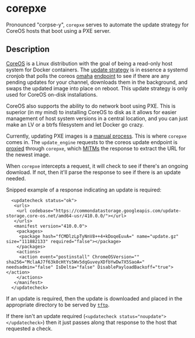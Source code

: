 # corepxe

Pronounced "corpse-y", `corepxe` serves to automate the update strategy for
CoreOS hosts that boot using a PXE server.

## Description

[CoreOS](https://coreos.com) is a Linux distribution with the goal of being a
read-only host system for Docker containers. The [update
strategy](https://coreos.com/docs/cluster-management/setup/update-strategies)
is in essence a systemd cronjob that polls the coreos
[omaha](https://github.com/coreos/go-omaha)
[endpoint](https://public.update.core-os.net/v1/update/) to see if there are
any pending updates for your channel, downloads them in the background, and
swaps the updated image into place on reboot. This update strategy is only used
for CoreOS on-disk installations.

CoreOS also supports the ability to do network boot using PXE. This is superior
(in my mind) to installing CoreOS to disk as it allows for easier management of
host system versions in a central location, and you can just make an LV or a
btrfs filesystem and let Docker go crazy.

Currently, updating PXE images is a [manual
process](https://coreos.com/docs/cluster-management/setup/update-strategies/#updating-pxe/ipxe-machines).
This is where `corepxe` comes in. The `update_engine` requests to the coreos
update endpoint is
[proxied](https://coreos.com/docs/cluster-management/setup/update-strategies/#updating-behind-a-proxy)
through `corepxe`, which
[MITMs](https://en.wikipedia.org/wiki/Man-in-the-middle_attack) the response
to extract the URL for the newest image.

When `corepxe` intercepts a request, it will check to see if there's an ongoing
download. If not, then it'll parse the response to see if there is an update
needed.

Snipped example of a response indicating an update is required:
```
  <updatecheck status="ok">
   <urls>
    <url codebase="https://commondatastorage.googleapis.com/update-storage.core-os.net/amd64-usr/410.0.0/"></url>
   </urls>
   <manifest version="410.0.0">
    <packages>
     <package hash="fCMDlzLpTyNnV8++4+kDoqeEuvA=" name="update.gz" size="111882133" required="false"></package>
    </packages>
    <actions>
     <action event="postinstall" ChromeOSVersion="" sha256="MclaAJ7f63k0cHtYs5Wv5dqGuveyXDfbYwDw7X5SaoA=" needsadmin="false" IsDelta="false" DisablePayloadBackoff="true"></action>
    </actions>
   </manifest>
  </updatecheck>
```

If an update is required, then the update is downloaded and placed in the
appropriate directory to be served by
[`tftp`](https://en.wikipedia.org/wiki/Trivial_File_Transfer_Protocol).

If there isn't an update required (`<updatecheck
status="noupdate"></updatecheck>`) then it just passes along that response to
the host that requested a check.
